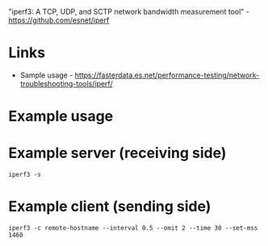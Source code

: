 "iperf3: A TCP, UDP, and SCTP network bandwidth measurement tool" - <https://github.com/esnet/iperf>

# Links

- Sample usage - <https://fasterdata.es.net/performance-testing/network-troubleshooting-tools/iperf/>

# Example usage

# Example server (receiving side)

```
iperf3 -s
```

# Example client (sending side)

```
iperf3 -c remote-hostname --interval 0.5 --omit 2 --time 30 --set-mss 1460
```
